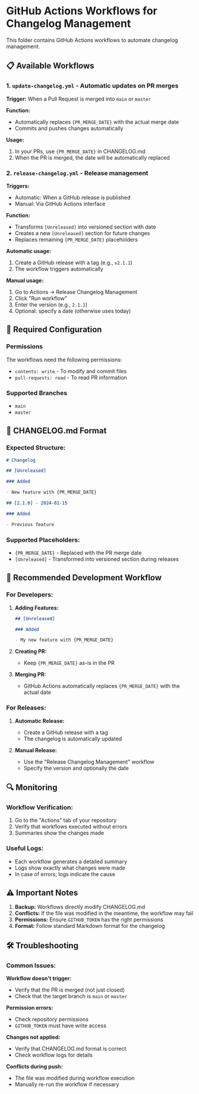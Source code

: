 # GitHub Actions Workflows for Changelog Management

This folder contains GitHub Actions workflows to automate changelog management.

## 📋 Available Workflows

### 1. `update-changelog.yml` - Automatic updates on PR merges

**Trigger:** When a Pull Request is merged into `main` or `master`

**Function:**

- Automatically replaces `{PR_MERGE_DATE}` with the actual merge date
- Commits and pushes changes automatically

**Usage:**

1. In your PRs, use `{PR_MERGE_DATE}` in CHANGELOG.md
2. When the PR is merged, the date will be automatically replaced

### 2. `release-changelog.yml` - Release management

**Triggers:**

- Automatic: When a GitHub release is published
- Manual: Via GitHub Actions interface

**Function:**

- Transforms `[Unreleased]` into versioned section with date
- Creates a new `[Unreleased]` section for future changes
- Replaces remaining `{PR_MERGE_DATE}` placeholders

**Automatic usage:**

1. Create a GitHub release with a tag (e.g., `v2.1.1`)
2. The workflow triggers automatically

**Manual usage:**

1. Go to Actions → Release Changelog Management
2. Click "Run workflow"
3. Enter the version (e.g., `2.1.1`)
4. Optional: specify a date (otherwise uses today)

## 🔧 Required Configuration

### Permissions

The workflows need the following permissions:

- `contents: write` - To modify and commit files
- `pull-requests: read` - To read PR information

### Supported Branches

- `main`
- `master`

## 📝 CHANGELOG.md Format

### Expected Structure:

```markdown
# Changelog

## [Unreleased]

### Added

- New feature with {PR_MERGE_DATE}

## [2.1.0] - 2024-01-15

### Added

- Previous feature
```

### Supported Placeholders:

- `{PR_MERGE_DATE}` - Replaced with the PR merge date
- `[Unreleased]` - Transformed into versioned section during releases

## 🚀 Recommended Development Workflow

### For Developers:

1. **Adding Features:**

   ```markdown
   ## [Unreleased]

   ### Added

   - My new feature with {PR_MERGE_DATE}
   ```

2. **Creating PR:**

   - Keep `{PR_MERGE_DATE}` as-is in the PR

3. **Merging PR:**
   - GitHub Actions automatically replaces `{PR_MERGE_DATE}` with the actual date

### For Releases:

1. **Automatic Release:**

   - Create a GitHub release with a tag
   - The changelog is automatically updated

2. **Manual Release:**
   - Use the "Release Changelog Management" workflow
   - Specify the version and optionally the date

## 🔍 Monitoring

### Workflow Verification:

1. Go to the "Actions" tab of your repository
2. Verify that workflows executed without errors
3. Summaries show the changes made

### Useful Logs:

- Each workflow generates a detailed summary
- Logs show exactly what changes were made
- In case of errors, logs indicate the cause

## ⚠️ Important Notes

1. **Backup:** Workflows directly modify CHANGELOG.md
2. **Conflicts:** If the file was modified in the meantime, the workflow may fail
3. **Permissions:** Ensure `GITHUB_TOKEN` has the right permissions
4. **Format:** Follow standard Markdown format for the changelog

## 🛠️ Troubleshooting

### Common Issues:

**Workflow doesn't trigger:**

- Verify that the PR is merged (not just closed)
- Check that the target branch is `main` or `master`

**Permission errors:**

- Check repository permissions
- `GITHUB_TOKEN` must have write access

**Changes not applied:**

- Verify that CHANGELOG.md format is correct
- Check workflow logs for details

**Conflicts during push:**

- The file was modified during workflow execution
- Manually re-run the workflow if necessary
